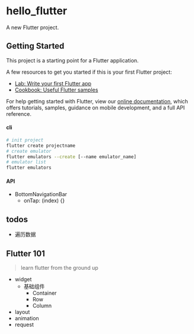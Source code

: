 # hello_flutter

A new Flutter project.

## Getting Started

This project is a starting point for a Flutter application.

A few resources to get you started if this is your first Flutter project:

- [Lab: Write your first Flutter app](https://flutter.dev/docs/get-started/codelab)
- [Cookbook: Useful Flutter samples](https://flutter.dev/docs/cookbook)

For help getting started with Flutter, view our
[online documentation](https://flutter.dev/docs), which offers tutorials,
samples, guidance on mobile development, and a full API reference.

#### cli

```sh
# init project
flutter create projectname
# create emulator
flutter emulators --create [--name emulator_name]
# emulator list
flutter emulators
```

#### API

- BottomNavigationBar
  - onTap: (index) {}
## todos
- 遍历数据
## Flutter 101
> learn flutter from the ground up
- widget
  - 基础组件
    - Container
    - Row
    - Column
- layout
- animation
- request
